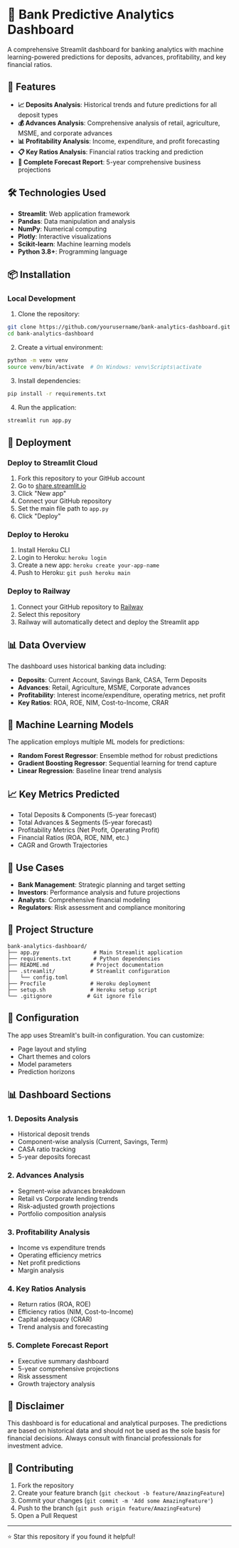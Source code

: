 # 🏦 Bank Predictive Analytics Dashboard

A comprehensive Streamlit dashboard for banking analytics with machine learning-powered predictions for deposits, advances, profitability, and key financial ratios.

## 🚀 Features

- **📈 Deposits Analysis**: Historical trends and future predictions for all deposit types
- **💰 Advances Analysis**: Comprehensive analysis of retail, agriculture, MSME, and corporate advances  
- **📊 Profitability Analysis**: Income, expenditure, and profit forecasting
- **📋 Key Ratios Analysis**: Financial ratios tracking and prediction
- **🔮 Complete Forecast Report**: 5-year comprehensive business projections

## 🛠️ Technologies Used

- **Streamlit**: Web application framework
- **Pandas**: Data manipulation and analysis
- **NumPy**: Numerical computing
- **Plotly**: Interactive visualizations
- **Scikit-learn**: Machine learning models
- **Python 3.8+**: Programming language

## 📦 Installation

### Local Development

1. Clone the repository:
```bash
git clone https://github.com/yourusername/bank-analytics-dashboard.git
cd bank-analytics-dashboard
```

2. Create a virtual environment:
```bash
python -m venv venv
source venv/bin/activate  # On Windows: venv\Scripts\activate
```

3. Install dependencies:
```bash
pip install -r requirements.txt
```

4. Run the application:
```bash
streamlit run app.py
```

## 🚀 Deployment

### Deploy to Streamlit Cloud

1. Fork this repository to your GitHub account
2. Go to [share.streamlit.io](https://share.streamlit.io)
3. Click "New app"
4. Connect your GitHub repository
5. Set the main file path to `app.py`
6. Click "Deploy"

### Deploy to Heroku

1. Install Heroku CLI
2. Login to Heroku: `heroku login`
3. Create a new app: `heroku create your-app-name`
4. Push to Heroku: `git push heroku main`

### Deploy to Railway

1. Connect your GitHub repository to [Railway](https://railway.app)
2. Select this repository
3. Railway will automatically detect and deploy the Streamlit app

## 📊 Data Overview

The dashboard uses historical banking data including:

- **Deposits**: Current Account, Savings Bank, CASA, Term Deposits
- **Advances**: Retail, Agriculture, MSME, Corporate advances
- **Profitability**: Interest income/expenditure, operating metrics, net profit
- **Key Ratios**: ROA, ROE, NIM, Cost-to-Income, CRAR

## 🤖 Machine Learning Models

The application employs multiple ML models for predictions:

- **Random Forest Regressor**: Ensemble method for robust predictions
- **Gradient Boosting Regressor**: Sequential learning for trend capture
- **Linear Regression**: Baseline linear trend analysis

## 📈 Key Metrics Predicted

- Total Deposits & Components (5-year forecast)
- Total Advances & Segments (5-year forecast) 
- Profitability Metrics (Net Profit, Operating Profit)
- Financial Ratios (ROA, ROE, NIM, etc.)
- CAGR and Growth Trajectories

## 🎯 Use Cases

- **Bank Management**: Strategic planning and target setting
- **Investors**: Performance analysis and future projections  
- **Analysts**: Comprehensive financial modeling
- **Regulators**: Risk assessment and compliance monitoring

## 📁 Project Structure

```
bank-analytics-dashboard/
├── app.py                 # Main Streamlit application
├── requirements.txt       # Python dependencies
├── README.md             # Project documentation
├── .streamlit/           # Streamlit configuration
│   └── config.toml
├── Procfile              # Heroku deployment
├── setup.sh              # Heroku setup script
└── .gitignore           # Git ignore file
```

## 🔧 Configuration

The app uses Streamlit's built-in configuration. You can customize:

- Page layout and styling
- Chart themes and colors
- Model parameters
- Prediction horizons

## 📊 Dashboard Sections

### 1. Deposits Analysis
- Historical deposit trends
- Component-wise analysis (Current, Savings, Term)
- CASA ratio tracking
- 5-year deposits forecast

### 2. Advances Analysis  
- Segment-wise advances breakdown
- Retail vs Corporate lending trends
- Risk-adjusted growth projections
- Portfolio composition analysis

### 3. Profitability Analysis
- Income vs expenditure trends
- Operating efficiency metrics
- Net profit predictions
- Margin analysis

### 4. Key Ratios Analysis
- Return ratios (ROA, ROE)
- Efficiency ratios (NIM, Cost-to-Income)
- Capital adequacy (CRAR)
- Trend analysis and forecasting

### 5. Complete Forecast Report
- Executive summary dashboard
- 5-year comprehensive projections
- Risk assessment
- Growth trajectory analysis

## 🚨 Disclaimer

This dashboard is for educational and analytical purposes. The predictions are based on historical data and should not be used as the sole basis for financial decisions. Always consult with financial professionals for investment advice.

## 🤝 Contributing

1. Fork the repository
2. Create your feature branch (`git checkout -b feature/AmazingFeature`)
3. Commit your changes (`git commit -m 'Add some AmazingFeature'`)
4. Push to the branch (`git push origin feature/AmazingFeature`)
5. Open a Pull Request

---

⭐ Star this repository if you found it helpful!
